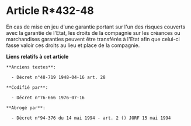 # Article R*432-48

En cas de mise en jeu d'une garantie portant sur l'un des risques couverts avec la garantie de l'Etat, les droits de la
compagnie sur les créances ou marchandises garanties peuvent être transférés à l'Etat afin que celui-ci fasse valoir ces
droits au lieu et place de la compagnie.

**Liens relatifs à cet article**

	**Anciens textes**:

	  - Décret n°48-719 1948-04-16 art. 28

	**Codifié par**:

	  - Décret n°76-666 1976-07-16

	**Abrogé par**:

	  - Décret n°94-376 du 14 mai 1994 - art. 2 () JORF 15 mai 1994
